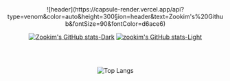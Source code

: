 
<div align="center"> 
![header](https://capsule-render.vercel.app/api?type=venom&color=auto&height=300&section=header&text=Zookim's%20Github&fontSize=90&fontColor=d6ace6)


[![Zookim's GitHub stats-Dark](https://github-readme-stats.vercel.app/api?username=Zookim&show_icons=true&theme=radical#gh-dark-mode-only)](https://github.com/Zookim/github-readme-stats#gh-dark-mode-only)
[![zookim's GitHub stats-Light](https://github-readme-stats.vercel.app/api?username=Zookim&show_icons=true&theme=default#gh-light-mode-only)](https://github.com/Zookim/github-readme-stats#gh-light-mode-only)

</br>
</br>

![Top Langs](https://github-readme-stats.vercel.app/api/top-langs/?username=Zookim&size_weight=0.5&count_weight=0.5)
</div>
